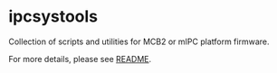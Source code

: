 # ipcsystools

Collection of scripts and utilities for MCB2 or mIPC platform firmware.

For more details, please see [README](https://github.com/aascheneller/ipcsystools/blob/master/README).